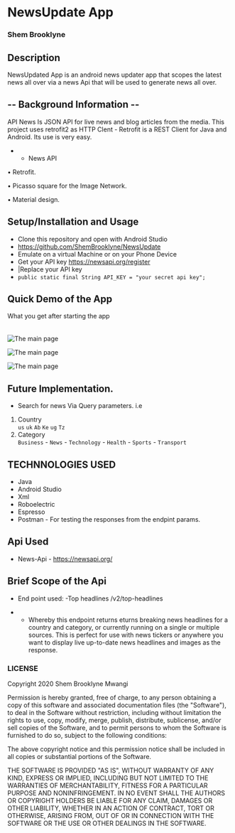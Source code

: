 # NewsUpdate App

### Shem Brooklyne

## Description 
NewsUpdated App is an android news updater app that scopes the latest news all over via a news Api that will be used to generate news all over.

## -- Background Information --
API News Is JSON API for live news and blog articles from the media. This project uses retrofit2 as HTTP Clent - Retrofit is a REST Client for Java and Android. Its use is very easy.

 - - News API

• Retrofit.

• Picasso square for the Image Network.

• Material design.

## Setup/Installation and Usage
- Clone this repository and open with Android Studio
- https://github.com/ShemBrooklyne/NewsUpdate
- Emulate on a virtual Machine or on your Phone Device
- Get your API key https://newsapi.org/register
- |Replace your API key
- `public static final String API_KEY = "your secret api key";`

## Quick Demo of the App
What you get after starting the app <br> <br><br>
<img src="app/src/main/res/drawable/mainpg.png" height="" width="" alt="The main page" > 

<img src="app/src/main/res/drawable/newslist.png" height="" width="" alt="The main page" > &nbsp; &nbsp;

<img src="app/src/main/res/drawable/moreinfo.png" height="" width="" alt="The main page" >

## Future Implementation.
- Search for news Via Query parameters. i.e
1. Country <br> `us`  `uk`  `Ab`  `Ke`  `ug` `Tz` 
2. Category <br> `Business` - `News` - `Technology` - `Health` - `Sports` - `Transport`
## TECHNNOLOGIES USED
- Java
- Android Studio
- Xml
- Roboelectric
- Espresso
- Postman - For testing the responses from the endpint params.

## Api Used
- News-Api - https://newsapi.org/

## Brief Scope of the Api
* End point used: 
-Top headlines /v2/top-headlines
- - Whereby this endpoint returns eturns breaking news headlines for a country and category, or currently running on a single or multiple sources. This is perfect for use with news tickers or anywhere you want to display live up-to-date news headlines and images as the response. 

### LICENSE

Copyright 2020 Shem Brooklyne Mwangi

Permission is hereby granted, free of charge, to any person obtaining a copy of this software and associated documentation files (the "Software"), to deal in the Software without restriction, including without limitation the rights to use, copy, modify, merge, publish, distribute, sublicense, and/or sell copies of the Software, and to permit persons to whom the Software is furnished to do so, subject to the following conditions:

The above copyright notice and this permission notice shall be included in all copies or substantial portions of the Software.

THE SOFTWARE IS PROVIDED "AS IS", WITHOUT WARRANTY OF ANY KIND, EXPRESS OR IMPLIED, INCLUDING BUT NOT LIMITED TO THE WARRANTIES OF MERCHANTABILITY, FITNESS FOR A PARTICULAR PURPOSE AND NONINFRINGEMENT. IN NO EVENT SHALL THE AUTHORS OR COPYRIGHT HOLDERS BE LIABLE FOR ANY CLAIM, DAMAGES OR OTHER LIABILITY, WHETHER IN AN ACTION OF CONTRACT, TORT OR OTHERWISE, ARISING FROM, OUT OF OR IN CONNECTION WITH THE SOFTWARE OR THE USE OR OTHER DEALINGS IN THE SOFTWARE.